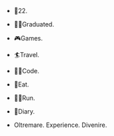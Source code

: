 - 👦22.
- 👨‍🎓Graduated.
- 🎮Games.
- 🏄‍Travel.
- 👨‍💻Code.
- 🍖Eat.
- 🏃‍♂️Run.
- 📖Diary.


- Oltremare. Experience. Divenire.
